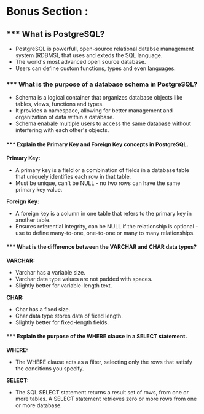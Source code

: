 # Bonus Section :

## \*\*\* What is PostgreSQL?

- PostgreSQL is powerfull, open-source relational databse management system (RDBMS), that uses and exteds the SQL language.
- The world's most advanced open source database.
- Users can define custom functions, types and even languages.

### \*\*\* What is the purpose of a database schema in PostgreSQL?

- Schema is a logical container that organizes database objects like tables, views, functions and types.
- It provides a namespace, allowing for better management and organization of data within a database.
- Schema enabale multiple users to access the same database without interfering with each other's objects.

#### \*\*\* Explain the Primary Key and Foreign Key concepts in PostgreSQL.

**Primary Key:**

- A primary key is a field or a combination of fields in a database table that uniquely identifies each row in that table.
- Must be unique, can't be NULL - no two rows can have the same primary key value.

**Foreign Key:**

- A foreign key is a column in one table that refers to the primary key in another table.
- Ensures referential integrity, can be NULL if the relationship is optional - use to define many-to-one, one-to-one or many to many relationships.

#### \*\*\* What is the difference between the VARCHAR and CHAR data types?

**VARCHAR:**

- Varchar has a variable size.
- Varchar data type values are not padded with spaces.
- Slightly better for variable-length text.

**CHAR:**

- Char has a fixed size.
- Char data type stores data of fixed length.
- Slightly better for fixed-length fields.

#### \*\*\* Explain the purpose of the WHERE clause in a SELECT statement.

**WHERE:**

- The WHERE clause acts as a filter, selecting only the rows that satisfy the conditions you specify.

**SELECT:**

- The SQL SELECT statement returns a result set of rows, from one or more tables. A SELECT statement retrieves zero or more rows from one or more database.
